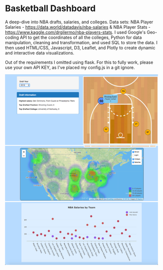 # Basketball Dashboard

A deep-dive into NBA drafts, salaries, and colleges. Data sets: NBA Player Salaries - https://data.world/datadavis/nba-salaries & NBA Player Stats - https://www.kaggle.com/drgilermo/nba-players-stats. I used Google's Geo-coding API to get the coordinates of all the colleges, Python for data manipulation, cleaning and transformation, and used SQL to store the data. 
I then used HTML/CSS, Javascript, D3, Leaflet, and Plotly to create dynamic and interactive data visualizations. 

Out of the requirements I omitted using flask. For this to fully work, please use your own API KEY, as I've placed my config.js in a git ignore. 

![Image1](/Images/Image1.png)
![Image2](/Images/Image2.png)
![Image3](/Images/Image3.png) 

